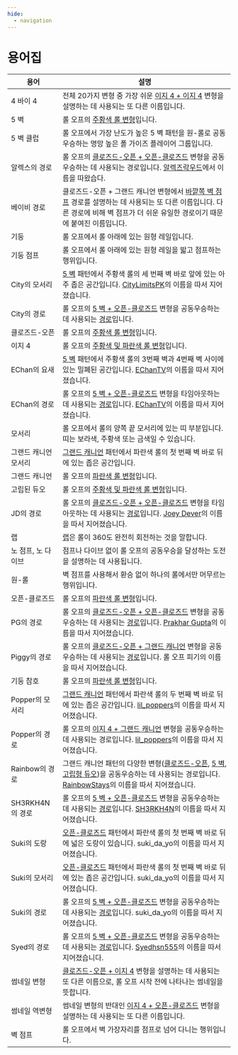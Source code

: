 ```yaml
---
hide:
  - navigation
---
```


# 용어집

| 용어                         | 설명 |
| --------------------------- | ----------- |
| 4 바이 4                     | 전체 20가지 변형 중 가장 쉬운 [이지 4 + 이지 4](./variations/easy-4-easy-4.md) 변형을 설명하는 데 사용되는 또 다른 이름입니다. |
| 5 벽                         | 롤 오프의 [주황색 롤 변형](./rolls/5-waller.md)입니다. |
| 5 벽 클럽                    | 롤 오프에서 가장 난도가 높은 5 벽 패턴을 원-롤로 공동우승하는 명망 높은 폴 가이즈 플레이어 그룹입니다. |
| 알렉스의 경로                 | 롤 오프의 [클로즈드-오픈 + 오픈-클로즈드](./variations/closed-open-open-closed.md#알렉스의-경로) 변형을 공동우승하는 데 사용되는 경로입니다. [알렉즈락우드][alexjlockwood]에서 이름을 따왔습다. |
| 베이비 경로                   | 클로즈드-오픈 + 그랜드 캐니언 변형에서 [바깥쪽 벽 점프](./variations/closed-open-grand-canyon.md#바깥쪽-벽-점프를-이용하는-경로) 경로를 설명하는 데 사용되는 또 다른 이름입니다. 다른 경로에 비해 벽 점프가 더 쉬운 유일한 경로이기 때문에 붙여진 이름입니다. |
| 기둥                         | 롤 오프에서 롤 아래에 있는 원형 레일입니다. |
| 기둥 점프                    | 롤 오프에서 롤 아래에 있는 원형 레일을 밟고 점프하는 행위입니다. |
| City의 모서리                | [5 벽](./rolls/5-waller.md) 패턴에서 주황색 롤의 세 번째 벽 바로 앞에 있는 아주 좁은 공간입니다. [CityLimitsPK][CityLimitsPK]의 이름을 따서 지어졌습니다. |
| City의 경로                  | 롤 오프의 [5 벽 + 오픈-클로즈드](./variations/5-waller-open-closed.md) 변형을 공동우승하는 데 사용되는 [경로](./variations/5-waller-open-closed.md#city의-경로)입니다. |
| 클로즈드-오픈                 | 롤 오프의 [주황색 롤 변형](./rolls/closed-open-open-closed.md)입니다. |
| 이지 4                       | 롤 오프의 [주황색 및 파란색 롤 변형](./rolls/easy-4.md)입니다. |
| EChan의 요새                 | [5 벽](./rolls/5-waller.md) 패턴에서 주황색 롤의 3번째 벽과 4번째 벽 사이에 있는 밀폐된 공간입니다. [EChanTV][EChanTV]의 이름을 따서 지어졌습니다. |
| EChan의 경로                 | 롤 오프의 [5 벽 + 오픈-클로즈드](./variations/5-waller-open-closed.md) 변형을 타임아웃하는 데 사용되는 [경로](./variations/5-waller-open-closed.md#echans-path)입니다. [EChanTV][EChanTV]의 이름을 따서 지어졌습니다. |
| 모서리                       | 롤 오프에서 롤의 양쪽 끝 모서리에 있는 띠 부분입니다. 띠는 보라색, 주황색 또는 금색일 수 있습니다. |
| 그랜드 캐니언 모서리          | [그랜드 캐니언](./rolls/grand-canyon.md) 패턴에서 파란색 롤의 첫 번째 벽 바로 뒤에 있는 좁은 공간입니다. |
| 그랜드 캐니언                | 롤 오프의 [파란색 롤 변형](./rolls/grand-canyon.md)입니다. |
| 고립된 듀오                  | 롤 오프의 [주황색 및 파란색 롤 변형](./rolls/5-waller.md)입니다. |
| JD의 경로                    | 롤 오프의 [클로즈드-오픈 + 오픈-클로즈드](./variations/closed-open-open-closed.md) 변형을 타임아웃하는 데 사용되는 [경로](./variations/closed-open-open-closed.md#jd의-경로)입니다. [Joey Dever][JD]의 이름을 따서 지어졌습니다. |
| 랩                          | [랩](./advanced/counting-laps.md)은 롤이 360도 완전히 회전하는 것을 말합니다. |
| 노 점프, 노 다이브           | 점프나 다이브 없이 롤 오프의 공동우승을 달성하는 도전을 설명하는 데 사용됩니다. |
| 원-롤                       | 벽 점프를 사용해서 환승 없이 하나의 롤에서만 머무르는 행위입니다. |
| 오픈-클로즈드                | 롤 오프의 [파란색 롤 변형](./rolls/closed-open-open-closed.md)입니다. |
| PG의 경로                   | 롤 오프의 [클로즈드-오픈 + 오픈-클로즈드](./variations/closed-open-open-closed.md) 변형을 공동우승하는 데 사용되는 [경로](./variations/closed-open-open-closed.md#pg의-경로)입니다. [Prakhar Gupta][PG]의 이름을 따서 지어졌습니다. |
| Piggy의 경로                | 롤 오프의 [클로즈드-오픈 + 그랜드 캐니언](./variations/closed-open-grand-canyon.md) 변형을 공동우승하는 데 사용되는 [경로](./variations/closed-open-grand-canyon.md#piggy의-경로)입니다. 롤 오프 피기의 이름을 따서 지어졌습니다. |
| 기둥 참호                   | 롤 오프의 [파란색 롤 변형](./rolls/pillar-trench.md)입니다. |
| Popper의 모서리             | [그랜드 캐니언](./rolls/grand-canyon.md) 패턴에서 파란색 롤의 두 번째 벽 바로 뒤에 있는 좁은 공간입니다. [lil_poppers][lil_poppers]의 이름을 따서 지어졌습니다. |
| Popper의 경로               | 롤 오프의 [이지 4 + 그랜드 캐니언](./variations/easy-4-grand-canyon.md#popper의-경로) 변형을 공동우승하는 데 사용되는 경로입니다. [lil_poppers][lil_poppers]의 이름을 따서 지어졌습니다. |
| Rainbow의 경로              | 그랜드 캐니언 패턴의 다양한 변형([클로즈드-오픈](./variations/closed-open-grand-canyon.md#rainbow의-경로), [5 벽](./variations/5-waller-grand-canyon.md#rainbow의-경로), [고립형 듀오](./variations/isolated-duo-grand-canyon.md#rainbow의-경로))을 공동우승하는 데 사용되는 경로입니다. [RainbowStays][RainbowStays]의 이름을 따서 지어졌습니다. |
| SH3RKH4N의 경로             | 롤 오프의 [5 벽 + 오픈-클로즈드](./variations/5-waller-open-closed.md) 변형을 공동우승하는 데 사용되는 [경로](./variations/5-waller-open-closed.md#sh3rkh4n의-경로)입니다. [SH3RKH4N][SH3RKH4N]의 이름을 따서 지어졌습니다. |
| Suki의 도랑                  | [오픈-클로즈드](./rolls/closed-open-open-closed.md) 패턴에서 파란색 롤의 첫 번째 벽 바로 뒤에 넓은 도랑이 있습니다. suki_da_yo의 이름을 따서 지어졌습니다. |
| Suki의 모서리                | [오픈-클로즈드](./rolls/closed-open-open-closed.md) 패턴에서 파란색 롤의 첫 번째 벽 바로 뒤에 있는 좁은 공간입니다. suki_da_yo의 이름을 따서 지어졌습니다. |
| Suki의 경로                  | 롤 오프의 [5 벽 + 오픈-클로즈드](./variations/5-waller-open-closed.md) 변형을 공동우승하는 데 사용되는 [경로](./variations/5-waller-open-closed.md#suki의-경로)입니다. suki_da_yo의 이름을 따서 지어졌습니다. |
| Syed의 경로                  | 롤 오프의 [5 벽 + 오픈-클로즈드](./variations/5-waller-open-closed.md) 변형을 공동우승하는 데 사용되는 [경로](./variations/5-waller-open-closed.md#syed의-경로)입니다. [Syedhsn555][Syed]의 이름을 따서 지어졌습니다. |
| 썸네일 변형                  | [클로즈드-오픈 + 이지 4](./variations/closed-open-easy-4.md) 변형을 설명하는 데 사용되는 또 다른 이름으로, 롤 오프 시작 전에 나타나는 썸네일을 뜻합니다. |
| 썸네일 역변형                | 썸네일 변형의 반대인 [이지 4 + 오픈-클로즈드](./variations/easy-4-open-closed.md) 변형을 설명하는 데 사용되는 또 다른 이름입니다. |
| 벽 점프                      | 롤 오프에서 벽 가장자리를 점프로 넘어 다니는 행위입니다. |

[alexjlockwood]: <https://www.twitch.tv/alexjlockwood> "alexjlockwood's Twitch"
[CityLimitsPK]: <https://www.twitch.tv/citylimitspk> "CityLimitsPK's Twitch"
[EChanTV]: <https://www.youtube.com/user/hellomotto39> "EChan's YouTube"
[JD]: <https://www.twitch.tv/jdever449> "JD's Twitch"
[lil_poppers]: <https://www.twitch.tv/williamschiv> "lil_poppers' Twitch"
[PG]: <https://www.twitch.tv/prakhar10gupta> "PG's Twitch"
[RainbowStays]: <https://space.bilibili.com/4650641> "Rainbow's BiliBili"
[SH3RKH4N]: <https://www.twitch.tv/sh3rkh4ntv> "SH3RKH4N's Twitch"
[Syed]: <https://www.youtube.com/channel/UCZXTEu6Qa8WDR4IeAyunaig> "Syed's YouTube"
